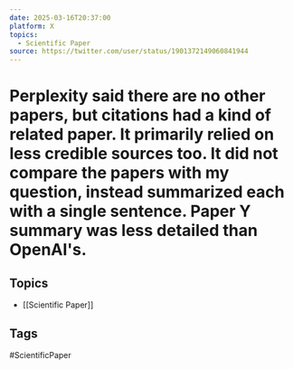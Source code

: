 ```yaml
---
date: 2025-03-16T20:37:00
platform: X
topics:
  - Scientific Paper
source: https://twitter.com/user/status/1901372149060841944
---
```

# Perplexity said there are no other papers, but citations had a kind of related paper. It primarily relied on less credible sources too. It did not compare the papers with my question, instead summarized each with a single sentence. Paper Y summary was less detailed than OpenAI's.

## Topics
- [[Scientific Paper]]

## Tags
#ScientificPaper